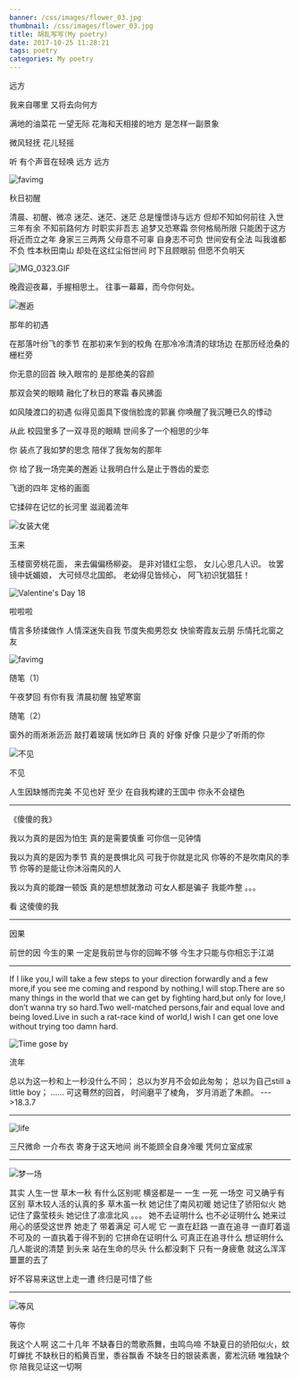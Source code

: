 ```yaml
---
banner: /css/images/flower_03.jpg
thumbnail: /css/images/flower_03.jpg
title: 胡乱写写(My poetry)
date: 2017-10-25 11:28:21
tags: poetry
categories: My poetry
---
```

远方

我来自哪里
又将去向何方

满地的油菜花
一望无际
花海和天相接的地方
是怎样一副景象

微风轻抚
花儿轻摇

听
有个声音在轻唤
远方
远方

<!--more-->

![favimg](http://upload-images.jianshu.io/upload_images/2149459-115d1470f2a44271.jpg?imageMogr2/auto-orient/strip%7CimageView2/2/w/1240)

秋日初醒

清晨、初醒、微凉
迷茫、迷茫、迷茫
总是憧憬诗与远方
但却不知如何前往
入世三年有余
不知前路何方
时职实非吾志
追梦又恐寒霜
奈何格局所限
只能困于这方
将近而立之年
身家三三两两
父母意不可辜
自身志不可负
世间安有全法
叫我谁都不负
性本秋田南山
却处在这红尘俗世间
时下且顾眼前
但愿不负明天

![IMG_0323.GIF](http://upload-images.jianshu.io/upload_images/2149459-6052f7dfc81cdfc2.GIF?imageMogr2/auto-orient/strip)

晚霞迎夜幕，手握相思土。
往事一幕幕，而今你何处。


![邂逅](http://img4.imgtn.bdimg.com/it/u=2955958852,2812943374&fm=27&gp=0.jpg)

那年的初遇

在那落叶纷飞的季节
在那初来乍到的校角
在那冷冷清清的球场边
在那历经沧桑的栅栏旁

你无意的回首
映入眼帘的
是那绝美的容颜

那双会笑的眼睛
融化了秋日的寒霜
春风拂面

如风陵渡口的初遇
似得见面具下俊俏脸庞的郭襄
你唤醒了我沉睡已久的悸动

从此
校园里多了一双寻觅的眼睛
世间多了一个相思的少年

你
装点了我如梦的思念
陪伴了我匆匆的那年

你
给了我一场完美的邂逅
让我明白什么是止于唇齿的爱恋

飞逝的四年
定格的画面

它揉碎在记忆的长河里
滋润着流年


![女装大佬](http://img.diudou.com/file/mingxing/bagua/2017-11-21/47c4ef50f4f5cd0444e9ac55a3f5b810.jpg)

玉来

玉楼窗旁桃花面，
来去偏偏杨柳姿。
是非对错红尘怨，
女儿心思几人识。
妆罢镜中妩媚娘，
大可倾尽北国郎。
老幼得见皆倾心，
阿飞初识犹猖狂！


![Valentine's Day 18](https://timgsa.baidu.com/timg?image&quality=80&size=b9999_10000&sec=1520484898610&di=1ebde5acebe8112316893a553ec54083&imgtype=jpg&src=http%3A%2F%2Fww2.sinaimg.cn%2Fcrop.0.0.1000.562.1000.562%2F90247d48gw1f0yqe016f5j20rs0fmdka.jpg)

啦啦啦

情言多矫揉做作
人情深迷失自我
节度失痴男怨女
快愉寄霞友云朋
乐情托北窗之友

![favimg](https://upload-images.jianshu.io/upload_images/2149459-539dbd4dacf9cc87.jpg?imageMogr2/auto-orient/strip%7CimageView2/2/w/700)

随笔（1）

午夜梦回
有你有我
清晨初醒
独望寒窗

随笔（2）

窗外的雨淅淅沥沥
敲打着玻璃
恍如昨日
真的
好像
好像
只是少了听雨的你


![不见](https://timgsa.baidu.com/timg?image&quality=80&size=b9999_10000&sec=1520487293924&di=fd02b91cdf86347ad7926c53dad3077c&imgtype=0&src=http%3A%2F%2Fwww.ledu365.com%2Fuploads%2Fallimg%2F140909%2F135I62N1-0.jpg)


不见

人生因缺憾而完美
不见也好
至少
在自我构建的王国中
你永不会褪色

--- ---

《傻傻的我》

我以为真的是因为怕生
真的是需要慎重
可你信一见钟情

我以为真的是因为季节
真的是畏惧北风
可我于你就是北风
你等的不是吹南风的季节
你等的是能让你沐浴南风的人

我以为真的能蹭一顿饭
真的是想想就激动
可女人都是骗子
我能咋整
。。。

看
这傻傻的我

--- ---

因果

前世的因
今生的果
一定是我前世与你的回眸不够
今生才只能与你相忘于江湖

--- ---

If I like you,I will take a few steps to  your direction forwardly and a few more,if you see me coming and respond by nothing,I will stop.There are so many things in the world that we can get by fighting hard,but only for love,I don’t wanna try so hard.Two well-matched persons,fair and equal love and being loved.Live in such a rat-race kind of world,I wish I can get one love without trying too damn hard.

![Time gose by](https://timgsa.baidu.com/timg?image&quality=80&size=b9999_10000&sec=1521080751&di=698f791d3e667edc24ad709645529c18&imgtype=jpg&er=1&src=http%3A%2F%2Fimage.read.duokan.com%2Fmfsv2%2Fdownload%2Fs010%2Fp01qQi5yZH7k%2FP5YxaBU0UwlCGl.jpg)

流年

总以为这一秒和上一秒没什么不同；
总以为岁月不会如此匆匆；
总以为自己still a little boy；
……
可这蓦然的回首，
时间磨平了棱角，
岁月消逝了朱颜。
                    --->18.3.7

--- ---

![life](https://ss0.bdstatic.com/70cFvHSh_Q1YnxGkpoWK1HF6hhy/it/u=3524048467,1461102711&fm=27&gp=0.jpg)

三尺微命
一介布衣
寄身于这天地间
尚不能顾全自身冷暖
凭何立室成家

--- ---

![梦一场](https://ss0.bdstatic.com/70cFvHSh_Q1YnxGkpoWK1HF6hhy/it/u=1266611702,1765155514&fm=27&gp=0.jpg)

其实
人生一世
草木一秋
有什么区别呢
横竖都是一
一生
一死
一场空
可又确乎有区别
草木较人活的认真的多
草木虽一秋
她记住了南风初暖
她记住了骄阳似火
她记住了露莹枝头
她记住了凛凛北风
。。。
她不去证明什么
也不必证明什么
她来过
用心的感受这世界
她走了
带着满足
可人呢
它
一直在赶路
一直在追寻
一直盯着遥不可及的
一直执着于得不到的
它拼命在证明什么
可真正在追寻什么
想证明什么
几人能说的清楚
到头来
站在生命的尽头
什么都没剩下
只有一身疲惫
就这么浑浑噩噩的去了

好不容易来这世上走一遭
终归是可惜了些

--- ---

![等风](http://img3.imgtn.bdimg.com/it/u=3237867009,1892190904&fm=27&gp=0.jpg)

等你

我这个人啊
这二十几年
不缺春日的莺歌燕舞，虫鸣鸟啼
不缺夏日的骄阳似火，蚊叮蝉扰
不缺秋日的稻黄百里，黍谷飘香
不缺冬日的银装素裹，雾凇沆砀
唯独缺个你 陪我见证这一切啊


